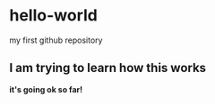 # hello-world
my first github repository
## I am trying to learn how this works
**it's going ok so far!**
